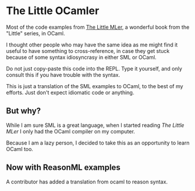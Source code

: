 # The Little OCamler
Most of the code examples from [The Little MLer](http://www.ccs.neu.edu/home/matthias/BTML/index.html), a wonderful book from the "Little" series, in OCaml.

I thought other people who may have the same idea as me might find it useful to have something to cross-reference, in case they get stuck because of some syntax idiosyncrasy in either SML or OCaml.

Do not just copy-paste this code into the REPL. Type it yourself, and only consult this if you have trouble with the syntax.

This is just a translation of the SML examples to OCaml, to the best of my efforts. Just don't expect idiomatic code or anything.

## But why?
While I am sure SML is a great language, when I started reading *The Little MLer* I only had the OCaml compiler on my computer.

Because I am a lazy person, I decided to take this as an opportunity to learn OCaml too.

## Now with ReasonML examples
A contributor has added a translation from ocaml to reason syntax.